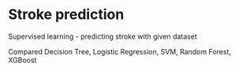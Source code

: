 # Stroke prediction

Supervised learning - predicting stroke with given dataset

Compared Decision Tree, Logistic Regression, SVM, Random Forest, XGBoost
